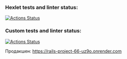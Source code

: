 ### Hexlet tests and linter status:
[![Actions Status](https://github.com/MaksimovYuriy/rails-project-66/actions/workflows/hexlet-check.yml/badge.svg)](https://github.com/MaksimovYuriy/rails-project-66/actions)

### Custom tests and linter status:
[![Actions Status](https://github.com/MaksimovYuriy/rails-project-66/actions/workflows/ci.yml/badge.svg)](https://github.com/MaksimovYuriy/rails-project-66/actions)

Продакшен: 
https://rails-project-66-uz9o.onrender.com
